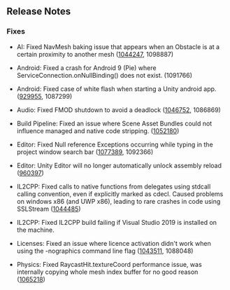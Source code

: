 ## Release Notes

### Fixes

-   AI: Fixed NavMesh baking issue that appears when an Obstacle is at a certain proximity to another mesh ([1044247](https://issuetracker.unity3d.com/issues/nav-mesh-pathfinding-bakes-incorrectly-when-gameobjects-are-placed-very-specifically), 1098887)

-   Android: Fixed a crash for Android 9 (Pie) where ServiceConnection.onNullBinding() does not exist. (1091766)

-   Android: Fixed case of white flash when starting a Unity android app. ([929955](https://issuetracker.unity3d.com/issues/android-white-screen-before-splash-screen), 1087299)

-   Audio: Fixed FMOD shutdown to avoid a deadlock ([1046752](https://issuetracker.unity3d.com/issues/android-google-play-video-recording-freezes-the-application-when-unlocking-the-device), 1086869)

-   Build Pipeline: Fixed an issue where Scene Asset Bundles could not influence managed and native code stripping. ([1052180](https://issuetracker.unity3d.com/issues/assetbundlemanifestpath-does-not-work-when-building-scenes-asset-bundles))

-   Editor: Fixed Null reference Exceptions occurring while typing in the project window search bar ([1077389](https://issuetracker.unity3d.com/issues/editor-typing-in-project-window-search-bar-during-play-mode-causes-nullreference-exceptions), 1092366)

-   Editor: Unity Editor will no longer automatically unlock assembly reload ([960397](https://issuetracker.unity3d.com/issues/certain-editor-gui-interactions-automatically-reset-lockreloadassemblies))

-   IL2CPP: Fixed calls to native functions from delegates using stdcall calling convention, even if explicitly marked as cdecl. Caused problems on windows x86 (and UWP x86), leading to rare crashes in code using SSLStream ([1044485](https://issuetracker.unity3d.com/issues/uwp-network-dll-triggers-an-exception-in-uwp-il2cpp-build))

-   IL2CPP: Fixed IL2CPP build failing if Visual Studio 2019 is installed on the machine.

-   Licenses: Fixed an issue where licence activation didn\'t work when using the -nographics command line flag ([1043511](https://issuetracker.unity3d.com/issues/using-nographics-causes-a-command-line-license-activation-to-fail), 1088048)

-   Physics: Fixed RaycastHit.textureCoord performance issue, was internally copying whole mesh index buffer for no good reason ([1065218](https://issuetracker.unity3d.com/issues/raycasthit-dot-texturecoord-is-very-slow))
